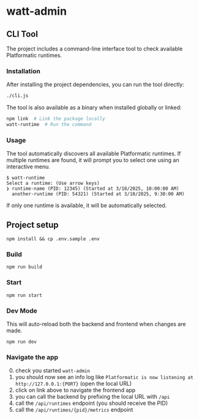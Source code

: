 # watt-admin

## CLI Tool

The project includes a command-line interface tool to check available Platformatic runtimes.

### Installation

After installing the project dependencies, you can run the tool directly:

```bash
./cli.js
```

The tool is also available as a binary when installed globally or linked:

```bash
npm link  # Link the package locally
watt-runtime  # Run the command
```

### Usage

The tool automatically discovers all available Platformatic runtimes. If multiple runtimes are found, it will prompt you to select one using an interactive menu.

```
$ watt-runtime
Select a runtime: (Use arrow keys)
❯ runtime-name (PID: 12345) (Started at 3/10/2025, 10:00:00 AM)
  another-runtime (PID: 54321) (Started at 3/10/2025, 9:30:00 AM)
```

If only one runtime is available, it will be automatically selected.

## Project setup

```
npm install && cp .env.sample .env
```

### Build

```
npm run build
```

### Start

```
npm run start
```

### Dev Mode

This will auto-reload both the backend and frontend when changes are made.

```
npm run dev
```

### Navigate the app

0. check you started `watt-admin`
1. you should now see an info log like `Platformatic is now listening at http://127.0.0.1:{PORT}` (open the local URL)
2. click on link above to navigate the frontend app
3. you can call the backend by prefixing the local URL with `/api`
4. call the `/api/runtimes` endpoint (you should receive the PID)
5. call the `/api/runtimes/{pid}/metrics` endpoint
